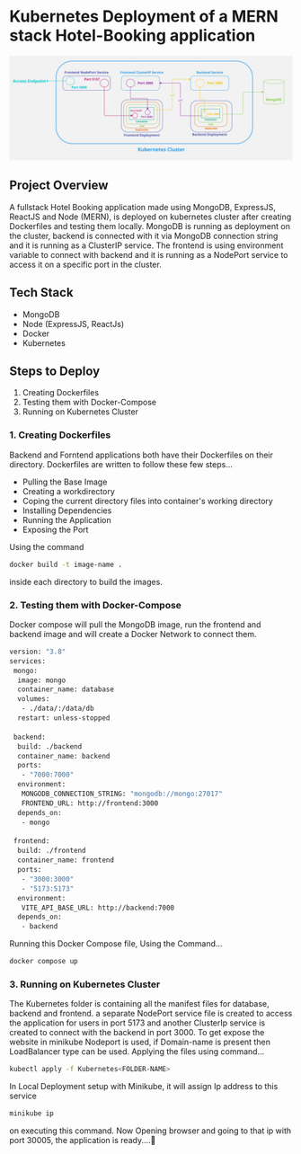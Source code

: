 # Kubernetes Deployment of a MERN stack Hotel-Booking application 

![Diagram](https://github.com/Helion55/Kubernetes-Deployment-MERN-Application/blob/main/Kubernetes-Deployment-MERN-Application.jpg?raw=true)

## Project Overview
A fullstack Hotel Booking application made using MongoDB, ExpressJS, ReactJS and Node (MERN), is deployed on kubernetes cluster after creating Dockerfiles and testing them locally. MongoDB is running as deployment on the cluster, backend is connected with it via 
MongoDB connection string and it is running as a ClusterIP service. The frontend is using environment variable to connect with backend and it is running as a NodePort service to access it on a specific port in the cluster.

## Tech Stack
- MongoDB
- Node (ExpressJS, ReactJs)
- Docker
- Kubernetes

## Steps to Deploy
1. Creating Dockerfiles
2. Testing them with Docker-Compose
3. Running on Kubernetes Cluster

### 1. Creating Dockerfiles
Backend and Forntend applications both have their Dockerfiles on their directory. Dockerfiles are written to follow these few steps...
- Pulling the Base Image
- Creating a workdirectory
- Coping the current directory files into container's working directory
- Installing Dependencies
- Running the Application
- Exposing the Port

Using the command
```bash
docker build -t image-name .
```
inside each directory to build the images.
   
### 2. Testing them with Docker-Compose
Docker compose will pull the MongoDB image, run the frontend and backend image and will create a Docker Network to connect them.

```Dockerfile
version: "3.8"
services:
 mongo:
  image: mongo
  container_name: database
  volumes:
   - ./data/:/data/db
  restart: unless-stopped

 backend:
  build: ./backend
  container_name: backend
  ports:
   - "7000:7000"
  environment:
   MONGODB_CONNECTION_STRING: "mongodb://mongo:27017" 
   FRONTEND_URL: http://frontend:3000
  depends_on:
   - mongo

 frontend:
  build: ./frontend
  container_name: frontend
  ports:
   - "3000:3000"
   - "5173:5173"
  environment:
   VITE_API_BASE_URL: http://backend:7000
  depends_on:
   - backend
```
Running this Docker Compose file, Using the Command...
```bash
docker compose up
```

### 3. Running on Kubernetes Cluster
The Kubernetes folder is containing all the manifest files for database, backend and frontend. a separate NodePort service file is created to access the application for users in port 5173 and another ClusterIp service is
created to connect with the backend in port 3000. To get expose the website in minikube Nodeport is used, if Domain-name is present then LoadBalancer type can be used.
Applying the files using command...
```bash
kubectl apply -f Kubernetes<FOLDER-NAME>
```
In Local Deployment setup with Minikube, it will assign Ip address to this service 
```bash
minikube ip
```
on executing this command.
Now Opening browser and going to that ip with port 30005, the application is ready....🚀

